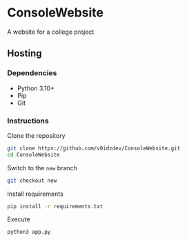 # ConsoleWebsite
A website for a college project
 
## Hosting
### Dependencies
* Python 3.10+
* Pip
* Git

### Instructions
Clone the repository
```bash
git clone https://github.com/v0idzdev/ConsoleWebsite.git
cd ConsoleWebsite
```
Switch to the `new` branch
```bash
git checkout new
```
Install requirements
```bash
pip install -r requirements.txt
```
Execute
```bash
python3 app.py
```
